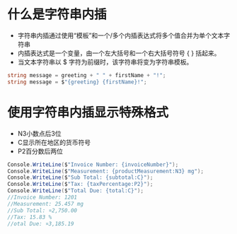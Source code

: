 # 什么是字符串内插

* 字符串内插通过使用“模板”和一个/多个内插表达式将多个值合并为单个文本字符串
* 内插表达式是一个变量，由一个左大括号和一个右大括号符号 { } 括起来。 
* 当文本字符串以 $ 字符为前缀时，该字符串将变为字符串模板。

```csharp
string message = greeting + " " + firstName + "!";
string message = $"{greeting} {firstName}!";
```

# 使用字符串内插显示特殊格式

* N3小数点后3位
* C显示所在地区的货币符号
* P2百分数后两位

```csharp
Console.WriteLine($"Invoice Number: {invoiceNumber}");
Console.WriteLine($"Measurement: {productMeasurement:N3} mg");
Console.WriteLine($"Sub Total: {subtotal:C}");
Console.WriteLine($"Tax: {taxPercentage:P2}");
Console.WriteLine($"Total Due: {total:C}");
//Invoice Number: 1201
//Measurement: 25.457 mg
//Sub Total: ¤2,750.00
//Tax: 15.83 %
//otal Due: ¤3,185.19
```